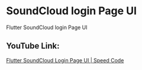 # SoundCloud login Page UI

Flutter SoundCloud login Page UI

## YouTube Link:

[Flutter SoundCloud Login Page UI | Speed Code](https://youtu.be/y318NoH8o7o)
